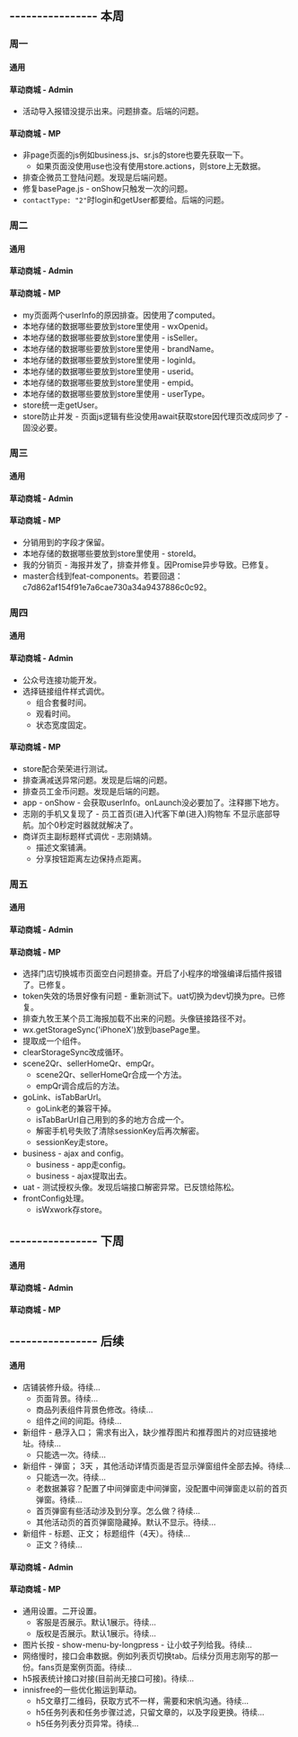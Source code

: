 ## ---------------- 本周

### 周一
#### 通用
#### 草动商城 - Admin
* 活动导入报错没提示出来。问题排查。后端的问题。
#### 草动商城 - MP
* 非page页面的js例如business.js、sr.js的store也要先获取一下。
  - 如果页面没使用use也没有使用store.actions，则store上无数据。
* 排查企微员工登陆问题。发现是后端问题。
* 修复basePage.js - onShow只触发一次的问题。
* `contactType: "2"`时login和getUser都要给。后端的问题。

### 周二
#### 通用
#### 草动商城 - Admin
#### 草动商城 - MP
* my页面两个userInfo的原因排查。因使用了computed。
* 本地存储的数据哪些要放到store里使用 - wxOpenid。
* 本地存储的数据哪些要放到store里使用 - isSeller。
* 本地存储的数据哪些要放到store里使用 - brandName。
* 本地存储的数据哪些要放到store里使用 - loginId。
* 本地存储的数据哪些要放到store里使用 - userid。
* 本地存储的数据哪些要放到store里使用 - empid。
* 本地存储的数据哪些要放到store里使用 - userType。
* store统一走getUser。
* store防止并发 - 页面js逻辑有些没使用await获取store因代理页改成同步了 - 固没必要。

### 周三
#### 通用
#### 草动商城 - Admin
#### 草动商城 - MP
* 分销用到的字段才保留。
* 本地存储的数据哪些要放到store里使用 - storeId。
* 我的分销页 - 海报并发了，排查并修复。因Promise异步导致。已修复。
* master合线到feat-components。若要回退：c7d862af154f91e7a6cae730a34a9437886c0c92。

### 周四
#### 通用
#### 草动商城 - Admin
* 公众号连接功能开发。
* 选择链接组件样式调优。
  - 组合套餐时间。
  - 观看时间。
  - 状态宽度固定。
#### 草动商城 - MP
* store配合荣荣进行测试。
* 排查满减送异常问题。发现是后端的问题。
* 排查员工金币问题。发现是后端的问题。
* app - onShow - 会获取userInfo。onLaunch没必要加了。注释挪下地方。
* 志刚的手机又复现了 - 员工首页(进入)代客下单(进入)购物车 不显示底部导航。加个0秒定时器就就解决了。
* 商详页主副标题样式调优 - 志刚婧婧。
  - 描述文案铺满。
  - 分享按钮距离左边保持点距离。

### 周五
#### 通用
#### 草动商城 - Admin
#### 草动商城 - MP
* 选择门店切换城市页面空白问题排查。开启了小程序的增强编译后插件报错了。已修复。
* token失效的场景好像有问题 - 重新测试下。uat切换为dev切换为pre。已修复。
* 排查九牧王某个员工海报加载不出来的问题。头像链接路径不对。
* wx.getStorageSync('iPhoneX')放到basePage里。
* <view wx:if="{{iPhoneX}}" class="iPhoneXh"></view>提取成一个组件。
* clearStorageSync改成循环。
* scene2Qr、sellerHomeQr、empQr。
  - scene2Qr、sellerHomeQr合成一个方法。
  - empQr调合成后的方法。
* goLink、isTabBarUrl。
  - goLink老的兼容干掉。
  - isTabBarUrl自己用到的多的地方合成一个。
  - 解密手机号失败了清除sessionKey后再次解密。
  - sessionKey走store。
* business - ajax and config。
  - business - app走config。
  - business - ajax提取出去。
* uat - 测试授权头像。发现后端接口解密异常。已反馈给陈松。
* frontConfig处理。
  - isWxwork存store。

## ---------------- 下周
#### 通用
#### 草动商城 - Admin
#### 草动商城 - MP

## ---------------- 后续
#### 通用
* 店铺装修升级。待续...
  - 页面背景。待续...
  - 商品列表组件背景色修改。待续...
  - 组件之间的间距。待续...
* 新组件 - 悬浮入口； 需求有出入，缺少推荐图片和推荐图片的对应链接地址。待续...
  - 只能选一次。待续...
* 新组件 - 弹窗；  3天  ，其他活动详情页面是否显示弹窗组件全部去掉。待续...
  - 只能选一次。待续...
  - 老数据兼容？配置了中间弹窗走中间弹窗，没配置中间弹窗走以前的首页弹窗。待续...
  - 首页弹窗有些活动涉及到分享。怎么做？待续...
  - 其他活动页的首页弹窗隐藏掉。默认不显示。待续...
* 新组件 - 标题、正文；  标题组件（4天）。待续...
  - 正文？待续...
#### 草动商城 - Admin
#### 草动商城 - MP
* 通用设置。二开设置。
  - 客服是否展示。默认1展示。待续...
  - 版权是否展示。默认1展示。待续...
* 图片长按 - show-menu-by-longpress - 让小蚊子列给我。待续...
* 网络慢时，接口会串数据。例如列表页切换tab。后续分页用志刚写的那一份。fans页是案例页面。待续...
* h5报表统计接口对接(目前尚无接口可接)。待续...
* innisfree的一些优化搬运到草动。
  - h5文章打二维码，获取方式不一样，需要和宋帆沟通。待续...
  - h5任务列表和任务步骤过滤，只留文章的，以及字段更换。待续...
  - h5任务列表分页异常。待续...

